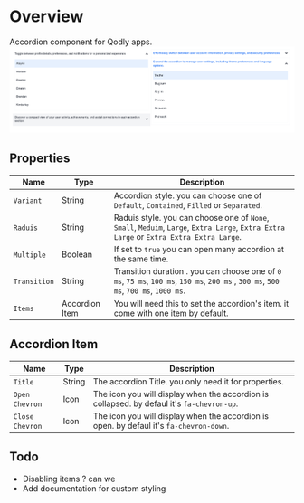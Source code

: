 # Overview

Accordion component for Qodly apps.
![image info](public/accordion.png)

## Properties

|Name	|Type	|Description	|
|---	|---	|---	|
|`Variant`	|String	|Accordion style. you can choose one of `Default`, `Contained`, `Filled` or `Separated`.	|
|`Raduis`	|String	|Raduis style. you can choose one of `None`, `Small`, `Meduim`, `Large`, `Extra Large`, `Extra Extra Large` or `Extra Extra Extra Large`.	|
|`Multiple`	|Boolean	|If set to `true` you can open many accordion at the same time.	|
|`Transition`	|String	|Transition duration . you can choose one of `0 ms`, `75 ms`, `100 ms`, `150 ms`, `200 ms` , `300 ms`, `500 ms`, `700 ms`, `1000 ms`.	|
|`Items`	|Accordion Item	|You will need this to set the accordion's item. it come with one item by default.	|

## Accordion Item

|Name	|Type	|Description	|
|---	|---	|---	|
|`Title`	|String	|The accordion Title. you only need it for properties.	|
|`Open Chevron`	|Icon	|The icon you will display when the accordion is collapsed. by defaul it's `fa-chevron-up`.	|
|`Close Chevron`	|Icon	|The icon you will display when the accordion is open. by defaul it's `fa-chevron-down`.	|

## Todo

  - Disabling items ? can we
  - Add documentation for custom styling
